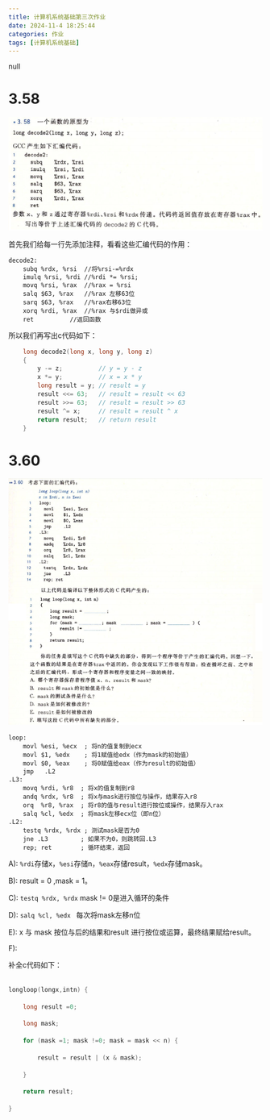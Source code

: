 ```yaml
---
title: 计算机系统基础第三次作业
date: 2024-11-4 18:25:44
categories: 作业
tags: [计算机系统基础]
---
```

null
<!-- more -->
# 3.58

![1730709979145](image/ans/1730709979145.png)

首先我们给每一行先添加注释，看看这些汇编代码的作用：

```
decode2:
    subq %rdx, %rsi  //将%rsi-=%rdx
    imulq %rsi, %rdi //%rdi *= %rsi;
    movq %rsi, %rax  //%rax = %rsi
    salq $63, %rax   //%rax 左移63位
    sarq $63, %rax   //%rax右移63位
    xorq %rdi, %rax  //%rax 与$rdi做异或
    ret		     //返回函数
```

所以我们再写出c代码如下：

```c
    long decode2(long x, long y, long z)
    {
        y -= z;          // y = y - z
        x *= y;          // x = x * y
        long result = y; // result = y
        result <<= 63;   // result = result << 63
        result >>= 63;   // result = result >> 63
        result ^= x;     // result = result ^ x
        return result;   // return result
    }
```

# 3.60

![1730710000931](image/ans/1730710000931.png)

```
loop:
    movl %esi, %ecx  ; 将n的值复制到ecx
    movl $1, %edx    ; 将1赋值给edx（作为mask的初始值）
    movl $0, %eax    ; 将0赋值给eax（作为result的初始值）
    jmp   .L2 
.L3:
    movq %rdi, %r8  ; 将x的值复制到r8
    andq %rdx, %r8  ; 将x与mask进行按位与操作，结果存入r8
    orq  %r8, %rax  ; 将r8的值与result进行按位或操作，结果存入rax
    salq %cl, %edx  ; 将mask左移ecx位（即n位）
.L2:
    testq %rdx, %rdx ; 测试mask是否为0
    jne .L3         ; 如果不为0，则跳转回.L3
    rep; ret        ; 循环结束，返回
```

A): `%rdi`存储x，`%esi`存储n，`%eax`存储result，`%edx`存储mask。

B): result = 0 ,mask = 1。

C): `testq %rdx, %rdx` mask != 0是进入循环的条件

D): `salq %cl, %edx ` 每次将mask左移n位

E): x 与 mask 按位与后的结果和result 进行按位或运算，最终结果赋给result。

F):

补全c代码如下：

```c

longloop(longx,intn) {

    long result =0;

    long mask;

    for (mask =1; mask !=0; mask = mask << n) {

        result = result | (x & mask);

    }

    return result;

}

```
